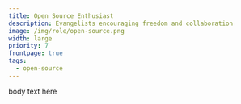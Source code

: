 ```yaml
---
title: Open Source Enthusiast
description: Evangelists encouraging freedom and collaboration
image: /img/role/open-source.png
width: large
priority: 7
frontpage: true
tags:
  - open-source
---
```

body text here